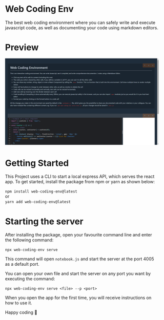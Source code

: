 # Web Coding Env
The best web coding environment where you can safely write and execute javascript code, as well as documenting your code using markdown editors.
# Preview
![](./public/images/preview.png)
# Getting Started
This Project uses a CLI to start a local express API, which serves the react app. To get started, install the package from npm or yarn as shown below:
<br/>

`npm install web-coding-env@latest`
<br />
or
<br />
`yarn add web-coding-env@latest`

# Starting the server
After installing the package, open your favourite command line and enter the following command:

`npx web-coding-env serve`

This command will open `notebook.js` and start the server at the port 4005 as a default port.


You can open your own file and start the server on any port you want by executing the command:


`npx web-coding-env serve <file> --p <port>`


When you open the app for the first time, you will receive instructions on how to use it.

Happy coding 🚀
